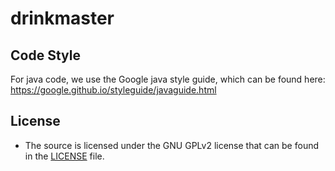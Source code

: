 # drinkmaster

## Code Style

For java code, we use the Google java style guide, which can be found here:
https://google.github.io/styleguide/javaguide.html

## License

- The source is licensed under the GNU GPLv2 license that can be found in the [LICENSE](LICENSE)
  file.